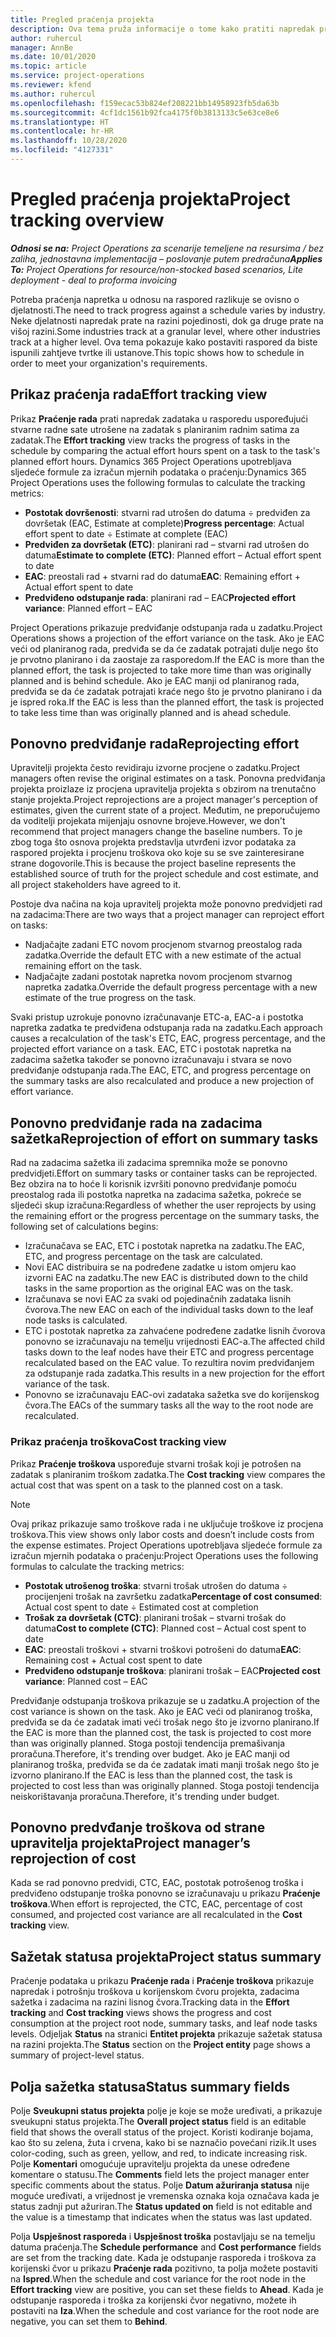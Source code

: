 ```yaml
---
title: Pregled praćenja projekta
description: Ova tema pruža informacije o tome kako pratiti napredak projekta i potrošnju troškova.
author: ruhercul
manager: AnnBe
ms.date: 10/01/2020
ms.topic: article
ms.service: project-operations
ms.reviewer: kfend
ms.author: ruhercul
ms.openlocfilehash: f159ecac53b824ef208221bb14958923fb5da63b
ms.sourcegitcommit: 4cf1dc1561b92fca4175f0b3813133c5e63ce8e6
ms.translationtype: HT
ms.contentlocale: hr-HR
ms.lasthandoff: 10/28/2020
ms.locfileid: "4127331"
---
```

# <a name="project-tracking-overview"></a><span data-ttu-id="45391-103">Pregled praćenja projekta</span><span class="sxs-lookup"><span data-stu-id="45391-103">Project tracking overview</span></span>

<span data-ttu-id="45391-104">_**Odnosi se na:** Project Operations za scenarije temeljene na resursima / bez zaliha, jednostavna implementacija – poslovanje putem predračuna_</span><span class="sxs-lookup"><span data-stu-id="45391-104">_**Applies To:** Project Operations for resource/non-stocked based scenarios, Lite deployment - deal to proforma invoicing_</span></span>

<span data-ttu-id="45391-105">Potreba praćenja napretka u odnosu na raspored razlikuje se ovisno o djelatnosti.</span><span class="sxs-lookup"><span data-stu-id="45391-105">The need to track progress against a schedule varies by industry.</span></span> <span data-ttu-id="45391-106">Neke djelatnosti napredak prate na razini pojedinosti, dok ga druge prate na višoj razini.</span><span class="sxs-lookup"><span data-stu-id="45391-106">Some industries track at a granular level, where other industries track at a higher level.</span></span> <span data-ttu-id="45391-107">Ova tema pokazuje kako postaviti raspored da biste ispunili zahtjeve tvrtke ili ustanove.</span><span class="sxs-lookup"><span data-stu-id="45391-107">This topic shows how to schedule in order to meet your organization's requirements.</span></span>

## <a name="effort-tracking-view"></a><span data-ttu-id="45391-108">Prikaz praćenja rada</span><span class="sxs-lookup"><span data-stu-id="45391-108">Effort tracking view</span></span>

<span data-ttu-id="45391-109">Prikaz **Praćenje rada** prati napredak zadataka u rasporedu uspoređujući stvarne radne sate utrošene na zadatak s planiranim radnim satima za zadatak.</span><span class="sxs-lookup"><span data-stu-id="45391-109">The **Effort tracking** view tracks the progress of tasks in the schedule by comparing the actual effort hours spent on a task to the task's planned effort hours.</span></span> <span data-ttu-id="45391-110">Dynamics 365 Project Operations upotrebljava sljedeće formule za izračun mjernih podataka o praćenju:</span><span class="sxs-lookup"><span data-stu-id="45391-110">Dynamics 365 Project Operations uses the following formulas to calculate the tracking metrics:</span></span>

- <span data-ttu-id="45391-111">**Postotak dovršenosti**: stvarni rad utrošen do datuma ÷ predviđen za dovršetak (EAC, Estimate at complete)</span><span class="sxs-lookup"><span data-stu-id="45391-111">**Progress percentage**: Actual effort spent to date ÷ Estimate at complete (EAC)</span></span> 
- <span data-ttu-id="45391-112">**Predviđen za dovršetak (ETC)**: planirani rad – stvarni rad utrošen do datuma</span><span class="sxs-lookup"><span data-stu-id="45391-112">**Estimate to complete (ETC)**: Planned effort – Actual effort spent to date</span></span> 
- <span data-ttu-id="45391-113">**EAC**: preostali rad + stvarni rad do datuma</span><span class="sxs-lookup"><span data-stu-id="45391-113">**EAC**: Remaining effort + Actual effort spent to date</span></span> 
- <span data-ttu-id="45391-114">**Predviđeno odstupanje rada**: planirani rad – EAC</span><span class="sxs-lookup"><span data-stu-id="45391-114">**Projected effort variance**: Planned effort – EAC</span></span>

<span data-ttu-id="45391-115">Project Operations prikazuje predviđanje odstupanja rada u zadatku.</span><span class="sxs-lookup"><span data-stu-id="45391-115">Project Operations shows a projection of the effort variance on the task.</span></span> <span data-ttu-id="45391-116">Ako je EAC veći od planiranog rada, predviđa se da će zadatak potrajati dulje nego što je prvotno planirano i da zaostaje za rasporedom.</span><span class="sxs-lookup"><span data-stu-id="45391-116">If the EAC is more than the planned effort, the task is projected to take more time than was originally planned and is behind schedule.</span></span> <span data-ttu-id="45391-117">Ako je EAC manji od planiranog rada, predviđa se da će zadatak potrajati kraće nego što je prvotno planirano i da je ispred roka.</span><span class="sxs-lookup"><span data-stu-id="45391-117">If the EAC is less than the planned effort, the task is projected to take less time than was originally planned and is ahead schedule.</span></span>

## <a name="reprojecting-effort"></a><span data-ttu-id="45391-118">Ponovno predviđanje rada</span><span class="sxs-lookup"><span data-stu-id="45391-118">Reprojecting effort</span></span>

<span data-ttu-id="45391-119">Upravitelji projekta često revidiraju izvorne procjene o zadatku.</span><span class="sxs-lookup"><span data-stu-id="45391-119">Project managers often revise the original estimates on a task.</span></span> <span data-ttu-id="45391-120">Ponovna predviđanja projekta proizlaze iz procjena upravitelja projekta s obzirom na trenutačno stanje projekta.</span><span class="sxs-lookup"><span data-stu-id="45391-120">Project reprojections are a project manager's perception of estimates, given the current state of a project.</span></span> <span data-ttu-id="45391-121">Međutim, ne preporučujemo da voditelji projekata mijenjaju osnovne brojeve.</span><span class="sxs-lookup"><span data-stu-id="45391-121">However, we don't recommend that project managers change the baseline numbers.</span></span> <span data-ttu-id="45391-122">To je zbog toga što osnova projekta predstavlja utvrđeni izvor podataka za raspored projekta i procjenu troškova oko koje su se sve zainteresirane strane dogovorile.</span><span class="sxs-lookup"><span data-stu-id="45391-122">This is because the project baseline represents the established source of truth for the project schedule and cost estimate, and all project stakeholders have agreed to it.</span></span>

<span data-ttu-id="45391-123">Postoje dva načina na koja upravitelj projekta može ponovno predvidjeti rad na zadacima:</span><span class="sxs-lookup"><span data-stu-id="45391-123">There are two ways that a project manager can reproject effort on tasks:</span></span>

- <span data-ttu-id="45391-124">Nadjačajte zadani ETC novom procjenom stvarnog preostalog rada zadatka.</span><span class="sxs-lookup"><span data-stu-id="45391-124">Override the default ETC with a new estimate of the actual remaining effort on the task.</span></span> 
- <span data-ttu-id="45391-125">Nadjačajte zadani postotak napretka novom procjenom stvarnog napretka zadatka.</span><span class="sxs-lookup"><span data-stu-id="45391-125">Override the default progress percentage with a new estimate of the true progress on the task.</span></span>

<span data-ttu-id="45391-126">Svaki pristup uzrokuje ponovno izračunavanje ETC-a, EAC-a i postotka napretka zadatka te predviđena odstupanja rada na zadatku.</span><span class="sxs-lookup"><span data-stu-id="45391-126">Each approach causes a recalculation of the task's ETC, EAC, progress percentage, and the projected effort variance on a task.</span></span> <span data-ttu-id="45391-127">EAC, ETC i postotak napretka na zadacima sažetka također se ponovno izračunavaju i stvara se novo predviđanje odstupanja rada.</span><span class="sxs-lookup"><span data-stu-id="45391-127">The EAC, ETC, and progress percentage on the summary tasks are also recalculated and produce a new projection of effort variance.</span></span>

## <a name="reprojection-of-effort-on-summary-tasks"></a><span data-ttu-id="45391-128">Ponovno predviđanje rada na zadacima sažetka</span><span class="sxs-lookup"><span data-stu-id="45391-128">Reprojection of effort on summary tasks</span></span>

<span data-ttu-id="45391-129">Rad na zadacima sažetka ili zadacima spremnika može se ponovno predvidjeti.</span><span class="sxs-lookup"><span data-stu-id="45391-129">Effort on summary tasks or container tasks can be reprojected.</span></span> <span data-ttu-id="45391-130">Bez obzira na to hoće li korisnik izvršiti ponovno predviđanje pomoću preostalog rada ili postotka napretka na zadacima sažetka, pokreće se sljedeći skup izračuna:</span><span class="sxs-lookup"><span data-stu-id="45391-130">Regardless of whether the user reprojects by using the remaining effort or the progress percentage on the summary tasks, the following set of calculations begins:</span></span>

- <span data-ttu-id="45391-131">Izračunačava se EAC, ETC i postotak napretka na zadatku.</span><span class="sxs-lookup"><span data-stu-id="45391-131">The EAC, ETC, and progress percentage on the task are calculated.</span></span>
- <span data-ttu-id="45391-132">Novi EAC distribuira se na podređene zadatke u istom omjeru kao izvorni EAC na zadatku.</span><span class="sxs-lookup"><span data-stu-id="45391-132">The new EAC is distributed down to the child tasks in the same proportion as the original EAC was on the task.</span></span>
- <span data-ttu-id="45391-133">Izračunava se novi EAC za svaki od pojedinačnih zadataka lisnih čvorova.</span><span class="sxs-lookup"><span data-stu-id="45391-133">The new EAC on each of the individual tasks down to the leaf node tasks is calculated.</span></span> 
- <span data-ttu-id="45391-134">ETC i postotak napretka za zahvaćene podređene zadatke lisnih čvorova ponovno se izračunavaju na temelju vrijednosti EAC-a.</span><span class="sxs-lookup"><span data-stu-id="45391-134">The affected child tasks down to the leaf nodes have their ETC and progress percentage recalculated based on the EAC value.</span></span> <span data-ttu-id="45391-135">To rezultira novim predviđanjem za odstupanje rada zadatka.</span><span class="sxs-lookup"><span data-stu-id="45391-135">This results in a new projection for the effort variance of the task.</span></span> 
- <span data-ttu-id="45391-136">Ponovno se izračunavaju EAC-ovi zadataka sažetka sve do korijenskog čvora.</span><span class="sxs-lookup"><span data-stu-id="45391-136">The EACs of the summary tasks all the way to the root node are recalculated.</span></span>

### <a name="cost-tracking-view"></a><span data-ttu-id="45391-137">Prikaz praćenja troškova</span><span class="sxs-lookup"><span data-stu-id="45391-137">Cost tracking view</span></span> 

<span data-ttu-id="45391-138">Prikaz **Praćenje troškova** uspoređuje stvarni trošak koji je potrošen na zadatak s planiranim troškom zadatka.</span><span class="sxs-lookup"><span data-stu-id="45391-138">The **Cost tracking** view compares the actual cost that was spent on a task to the planned cost on a task.</span></span> 

> [!NOTE]
> <span data-ttu-id="45391-139">Ovaj prikaz prikazuje samo troškove rada i ne uključuje troškove iz procjena troškova.</span><span class="sxs-lookup"><span data-stu-id="45391-139">This view shows only labor costs and doesn’t include costs from the expense estimates.</span></span> <span data-ttu-id="45391-140">Project Operations upotrebljava sljedeće formule za izračun mjernih podataka o praćenju:</span><span class="sxs-lookup"><span data-stu-id="45391-140">Project Operations uses the following formulas to calculate the tracking metrics:</span></span>

- <span data-ttu-id="45391-141">**Postotak utrošenog troška**: stvarni trošak utrošen do datuma ÷ procijenjeni trošak na završetku zadatka</span><span class="sxs-lookup"><span data-stu-id="45391-141">**Percentage of cost consumed**: Actual cost spent to date ÷ Estimated cost at completion</span></span>
- <span data-ttu-id="45391-142">**Trošak za dovršetak (CTC)**: planirani trošak – stvarni trošak do datuma</span><span class="sxs-lookup"><span data-stu-id="45391-142">**Cost to complete (CTC)**: Planned cost – Actual cost spent to date</span></span>
- <span data-ttu-id="45391-143">**EAC**: preostali troškovi + stvarni troškovi potrošeni do datuma</span><span class="sxs-lookup"><span data-stu-id="45391-143">**EAC**: Remaining cost + Actual cost spent to date</span></span>
- <span data-ttu-id="45391-144">**Predviđeno odstupanje troškova**: planirani trošak – EAC</span><span class="sxs-lookup"><span data-stu-id="45391-144">**Projected cost variance**: Planned cost – EAC</span></span>

<span data-ttu-id="45391-145">Predviđanje odstupanja troškova prikazuje se u zadatku.</span><span class="sxs-lookup"><span data-stu-id="45391-145">A projection of the cost variance is shown on the task.</span></span> <span data-ttu-id="45391-146">Ako je EAC veći od planiranog troška, predviđa se da će zadatak imati veći trošak nego što je izvorno planirano.</span><span class="sxs-lookup"><span data-stu-id="45391-146">If the EAC is more than the planned cost, the task is projected to cost more than was originally planned.</span></span> <span data-ttu-id="45391-147">Stoga postoji tendencija premašivanja proračuna.</span><span class="sxs-lookup"><span data-stu-id="45391-147">Therefore, it's trending over budget.</span></span> <span data-ttu-id="45391-148">Ako je EAC manji od planiranog troška, predviđa se da će zadatak imati manji trošak nego što je izvorno planirano.</span><span class="sxs-lookup"><span data-stu-id="45391-148">If the EAC is less than the planned cost, the task is projected to cost less than was originally planned.</span></span> <span data-ttu-id="45391-149">Stoga postoji tendencija neiskorištavanja proračuna.</span><span class="sxs-lookup"><span data-stu-id="45391-149">Therefore, it's trending under budget.</span></span>

## <a name="project-managers-reprojection-of-cost"></a><span data-ttu-id="45391-150">Ponovno predvđanje troškova od strane upravitelja projekta</span><span class="sxs-lookup"><span data-stu-id="45391-150">Project manager’s reprojection of cost</span></span>

<span data-ttu-id="45391-151">Kada se rad ponovno predvidi, CTC, EAC, postotak potrošenog troška i predviđeno odstupanje troška ponovno se izračunavaju u prikazu **Praćenje troškova**.</span><span class="sxs-lookup"><span data-stu-id="45391-151">When effort is reprojected, the CTC, EAC, percentage of cost consumed, and projected cost variance are all recalculated in the **Cost tracking** view.</span></span>

## <a name="project-status-summary"></a><span data-ttu-id="45391-152">Sažetak statusa projekta</span><span class="sxs-lookup"><span data-stu-id="45391-152">Project status summary</span></span>

<span data-ttu-id="45391-153">Praćenje podataka u prikazu **Praćenje rada** i **Praćenje troškova** prikazuje napredak i potrošnju troškova u korijenskom čvoru projekta, zadacima sažetka i zadacima na razini lisnog čvora.</span><span class="sxs-lookup"><span data-stu-id="45391-153">Tracking data in the **Effort tracking** and **Cost tracking** views shows the progress and cost consumption at the project root node, summary tasks, and leaf node tasks levels.</span></span> <span data-ttu-id="45391-154">Odjeljak **Status** na stranici **Entitet projekta** prikazuje sažetak statusa na razini projekta.</span><span class="sxs-lookup"><span data-stu-id="45391-154">The **Status** section on the **Project entity** page shows a summary of project-level status.</span></span>

## <a name="status-summary-fields"></a><span data-ttu-id="45391-155">Polja sažetka statusa</span><span class="sxs-lookup"><span data-stu-id="45391-155">Status summary fields</span></span>

<span data-ttu-id="45391-156">Polje **Sveukupni status projekta** polje je koje se može uređivati, a prikazuje sveukupni status projekta.</span><span class="sxs-lookup"><span data-stu-id="45391-156">The **Overall project status** field is an editable field that shows the overall status of the project.</span></span> <span data-ttu-id="45391-157">Koristi kodiranje bojama, kao što su zelena, žuta i crvena, kako bi se naznačio povećani rizik.</span><span class="sxs-lookup"><span data-stu-id="45391-157">It uses color-coding, such as green, yellow, and red, to indicate increasing risk.</span></span> <span data-ttu-id="45391-158">Polje **Komentari** omogućuje upravitelju projekta da unese određene komentare o statusu.</span><span class="sxs-lookup"><span data-stu-id="45391-158">The **Comments** field lets the project manager enter specific comments about the status.</span></span> <span data-ttu-id="45391-159">Polje **Datum ažuriranja statusa** nije moguće uređivati, a vrijednost je vremenska oznaka koja označava kada je status zadnji put ažuriran.</span><span class="sxs-lookup"><span data-stu-id="45391-159">The **Status updated on** field is not editable and the value is a timestamp that indicates when the status was last updated.</span></span>

<span data-ttu-id="45391-160">Polja **Uspješnost rasporeda** i **Uspješnost troška** postavljaju se na temelju datuma praćenja.</span><span class="sxs-lookup"><span data-stu-id="45391-160">The **Schedule performance** and **Cost performance** fields are set from the tracking date.</span></span> <span data-ttu-id="45391-161">Kada je odstupanje rasporeda i troškova za korijenski čvor u prikazu **Praćenje rada** pozitivno, ta polja možete postaviti na **Ispred**.</span><span class="sxs-lookup"><span data-stu-id="45391-161">When the schedule and cost variance for the root node in the **Effort tracking** view are positive, you can set these fields to **Ahead**.</span></span> <span data-ttu-id="45391-162">Kada je odstupanje rasporeda i troška za korijenski čvor negativno, možete ih postaviti na **Iza**.</span><span class="sxs-lookup"><span data-stu-id="45391-162">When the schedule and cost variance for the root node are negative, you can set them to **Behind**.</span></span>
